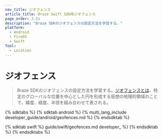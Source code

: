 ```yaml
---
nav_title: ジオフェンス
article_title: Braze Swift SDK用ジオフェンス
page_order: 3.51
description: "Braze SDKのジオフェンスの設定方法を学習する。"
platform:
  - Android
  - FireOS
  - Swift
Tool:
  - Location
---
```


# ジオフェンス

> Braze SDKのジオフェンスの設定方法を学習する。[ジオフェンスとは]({{site.baseurl}}/user_guide/engagement_tools/locations_and_geofences#about-locations-and-geofences)、特定のグローバルな位置を中心とした円を形成する仮想の地理的領域のことで、緯度、経度、半径を組み合わせて表される。

{% sdktabs %}
{% sdktab android %}
{% multi_lang_include developer_guide/android/geofences.md %}
{% endsdktab %}

{% sdktab swift %}
guide/swift/geofences.md developer_ %}
{% endsdktab %}
{% endsdktabs %}
